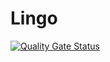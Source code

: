 # Lingo


[![Quality Gate Status](https://sonarcloud.io/api/project_badges/measure?project=karmalegend_Lingo&metric=alert_status)](https://sonarcloud.io/dashboard?id=karmalegend_Lingo)

